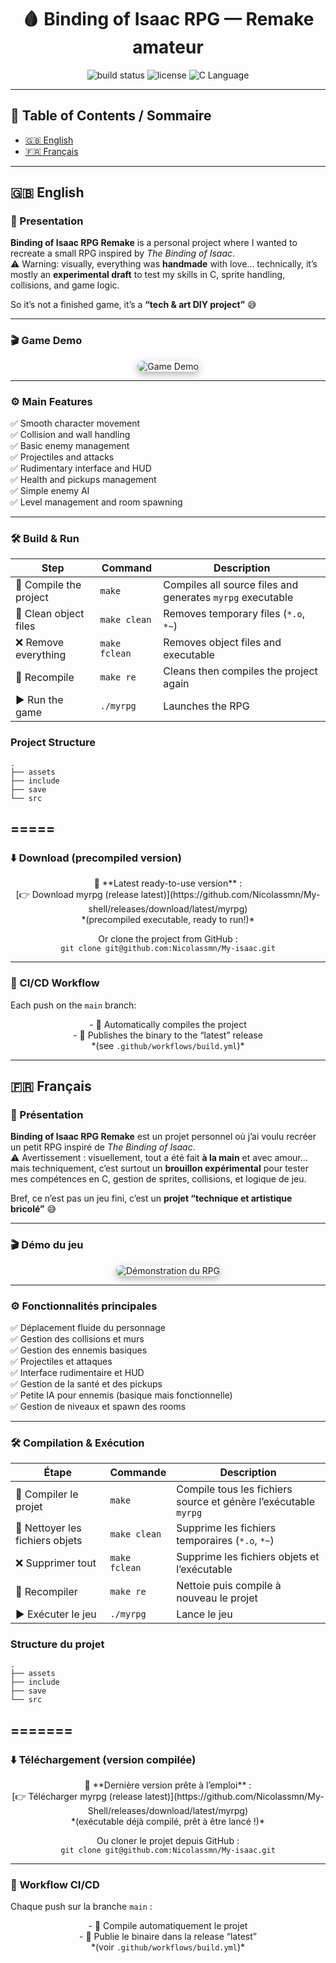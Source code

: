 <h1 align="center">🩸 Binding of Isaac RPG — Remake amateur</h1>

<p align="center">
  <img src="https://img.shields.io/github/actions/workflow/status/<TON_USER>/binding-of-isaac-rpg/build.yml?branch=main&label=Build&logo=github&color=blue" alt="build status" />
  <img src="https://img.shields.io/github/license/<TON_USER>/binding-of-isaac-rpg?color=red" alt="license" />
  <img src="https://img.shields.io/badge/Language-C-blue.svg" alt="C Language" />
</p>

---

## 📑 Table of Contents / Sommaire

- [🇬🇧 English](#english)
- [🇫🇷 Français](#français)

---

## 🇬🇧 English

### 🧠 Presentation

**Binding of Isaac RPG Remake** is a personal project where I wanted to recreate a small RPG inspired by *The Binding of Isaac*.  
⚠️ Warning: visually, everything was **handmade** with love… technically, it’s mostly an **experimental draft** to test my skills in C, sprite handling, collisions, and game logic.  

So it’s not a finished game, it’s a **“tech & art DIY project”** 😅

---

### 🎬 Game Demo

<div align="center">
  <img src="assets/demo.gif" alt="Game Demo" style="max-width: 100%; border-radius: 10px; box-shadow: 0 4px 12px rgba(0,0,0,0.3);" />
</div>

---

### ⚙️ Main Features

✅ Smooth character movement  
✅ Collision and wall handling  
✅ Basic enemy management  
✅ Projectiles and attacks  
✅ Rudimentary interface and HUD  
✅ Health and pickups management  
✅ Simple enemy AI  
✅ Level management and room spawning  

---

### 🛠️ Build & Run

<p align="center">

| Step | Command | Description |
|------|---------|-------------|
| 🔹 Compile the project | <code>make</code> | Compiles all source files and generates `myrpg` executable |
| 🧹 Clean object files | <code>make clean</code> | Removes temporary files (`*.o`, `*~`) |
| ❌ Remove everything | <code>make fclean</code> | Removes object files and executable |
| 🔄 Recompile | <code>make re</code> | Cleans then compiles the project again |
| ▶️ Run the game | <code>./myrpg</code> | Launches the RPG |

</p>

### Project Structure
```
.
├── assets
├── include
├── save
└── src
```
=====
---

### ⬇️ Download (precompiled version)

<p align="center">
🔹 **Latest ready-to-use version** :<br>
[👉 Download myrpg (release latest)](https://github.com/Nicolassmn/My-shell/releases/download/latest/myrpg)<br>
*(precompiled executable, ready to run!)*
</p>

<p align="center">
Or clone the project from GitHub :<br>
<code>git clone git@github.com:Nicolassmn/My-isaac.git</code>
</p>

---

### 🧪 CI/CD Workflow

Each push on the `main` branch:

<p align="center">
- 🔨 Automatically compiles the project <br>
- 🚀 Publishes the binary to the “latest” release <br>
*(see <code>.github/workflows/build.yml</code>)*
</p>

---

## 🇫🇷 Français

### 🧠 Présentation

**Binding of Isaac RPG Remake** est un projet personnel où j’ai voulu recréer un petit RPG inspiré de *The Binding of Isaac*.  
⚠️ Avertissement : visuellement, tout a été fait **à la main** et avec amour… mais techniquement, c’est surtout un **brouillon expérimental** pour tester mes compétences en C, gestion de sprites, collisions, et logique de jeu.  

Bref, ce n’est pas un jeu fini, c’est un **projet “technique et artistique bricolé”** 😅

---

### 🎬 Démo du jeu

<div align="center">
  <img src="assets/demo.gif" alt="Démonstration du RPG" style="max-width: 100%; border-radius: 10px; box-shadow: 0 4px 12px rgba(0,0,0,0.3);" />
</div>

---

### ⚙️ Fonctionnalités principales

✅ Déplacement fluide du personnage  
✅ Gestion des collisions et murs  
✅ Gestion des ennemis basiques  
✅ Projectiles et attaques  
✅ Interface rudimentaire et HUD  
✅ Gestion de la santé et des pickups  
✅ Petite IA pour ennemis (basique mais fonctionnelle)  
✅ Gestion de niveaux et spawn des rooms  

---

### 🛠️ Compilation & Exécution

<p align="center">

| Étape | Commande | Description |
|-------|----------|-------------|
| 🔹 Compiler le projet | <code>make</code> | Compile tous les fichiers source et génère l’exécutable `myrpg` |
| 🧹 Nettoyer les fichiers objets | <code>make clean</code> | Supprime les fichiers temporaires (`*.o`, `*~`) |
| ❌ Supprimer tout | <code>make fclean</code> | Supprime les fichiers objets et l’exécutable |
| 🔄 Recompiler | <code>make re</code> | Nettoie puis compile à nouveau le projet |
| ▶️ Exécuter le jeu | <code>./myrpg</code> | Lance le jeu |

</p>

### Structure du projet
```
.
├── assets
├── include
├── save
└── src
```
=======
---

### ⬇️ Téléchargement (version compilée)

<p align="center">
🔹 **Dernière version prête à l’emploi** :<br>
[👉 Télécharger myrpg (release latest)](https://github.com/Nicolassmn/My-Shell/releases/download/latest/myrpg)<br>
*(exécutable déjà compilé, prêt à être lancé !)*
</p>

<p align="center">
Ou cloner le projet depuis GitHub :<br>
<code>git clone git@github.com:Nicolassmn/My-isaac.git</code>
</p>

---

### 🧪 Workflow CI/CD

Chaque push sur la branche `main` :

<p align="center">
- 🔨 Compile automatiquement le projet <br>
- 🚀 Publie le binaire dans la release “latest” <br>
*(voir <code>.github/workflows/build.yml</code>)*
</p>
